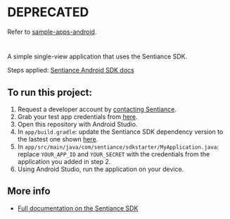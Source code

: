 # DEPRECATED
Refer to [sample-apps-android](https://github.com/sentiance/sample-apps-android).

#
A simple single-view application that uses the Sentiance SDK.
   
Steps applied: [Sentiance Android SDK docs](https://docs.sentiance.com/sdk/getting-started/android-sdk)

## To run this project:

1. Request a developer account by [contacting Sentiance](mailto:support@sentiance.com).
2. Grab your test app credentials from [here](https://insights.sentiance.com/#/apps).
3. Open this repository with Android Studio.
4. In `app/build.gradle`: update the Sentiance SDK dependency version to the lastest one shown [here](https://docs.sentiance.com/sdk/changelog/android).
5. In `app/src/main/java/com/sentiance/sdkstarter/MyApplication.java`: replace `YOUR_APP_ID` and `YOUR_SECRET` with the credentials from the application you added in step 2.
6. Using Android Studio, run the application on your device.

## More info

- [Full documentation on the Sentiance SDK](https://docs.sentiance.com/)
